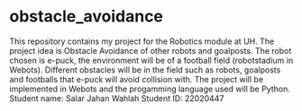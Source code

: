 # obstacle_avoidance
This repository contains my project for the Robotics module at UH. The project idea is Obstacle Avoidance of other robots and goalposts. The robot chosen is e-puck, the environment will be of a  football field (robotstadium in Webots). Different obstacles will be in the field such as robots, goalposts and footballs that e-puck will avoid collision with. The project will be implemented in Webots and the progamming language used will be Python.
Student name: Salar Jahan Wahlah
Student ID: 22020447
